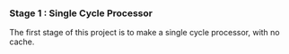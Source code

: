 ### Stage 1 : Single Cycle Processor

The first stage of this project is to make a single cycle processor, with no cache. 

